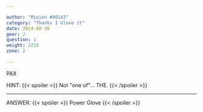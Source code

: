 ```yaml
---

author: "Minion #00143"
category: "Thanks I Glove it"
date: 2024-08-30
gear: 2
question: 1
weight: 2210
zone: 2

---
```


PAX

HINT: {{< spoiler >}} Not "one of"... THE. {{< /spoiler >}}

---

ANSWER: {{< spoiler >}} Power Glove {{< /spoiler >}}

